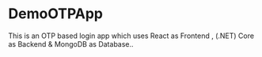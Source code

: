 # DemoOTPApp
This is an OTP based login app which uses React as Frontend , (.NET) Core as Backend &amp; MongoDB as Database..
